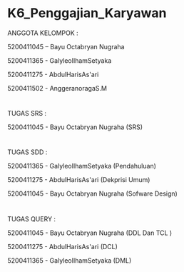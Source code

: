 # K6_Penggajian_Karyawan
ANGGOTA KELOMPOK :

5200411045 – Bayu Octabryan Nugraha

5200411365 - GalyleoIlhamSetyaka

5200411275 - AbdulHarisAs'ari

5200411502 - AnggeranoragaS.M

#

TUGAS SRS :

5200411045 - Bayu Octabryan Nugraha  (SRS)

#

TUGAS SDD :

5200411365 - GalyleoIlhamSetyaka    (Pendahuluan)

5200411275 - AbdulHarisAs'ari       (Dekprisi Umum)

5200411045 - Bayu Octabryan Nugraha (Sofware Design)

#

TUGAS QUERY  :

5200411045 - Bayu Octabryan Nugraha (DDL Dan TCL )

5200411275 - AbdulHarisAs'ari       (DCL)

5200411365 - GalyleoIlhamSetyaka    (DML)
